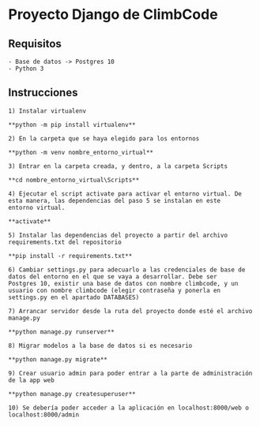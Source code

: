 # Proyecto Django de ClimbCode

## Requisitos

	- Base de datos -> Postgres 10
	- Python 3

## Instrucciones

	1) Instalar virtualenv
	
	**python -m pip install virtualenv**
	
	2) En la carpeta que se haya elegido para los entornos
	
	**python -m venv nombre_entorno_virtual**
	
	3) Entrar en la carpeta creada, y dentro, a la carpeta Scripts
	
	**cd nombre_entorno_virtual\Scripts**
	
	4) Ejecutar el script activate para activar el entorno virtual. De esta manera, las dependencias del paso 5 se instalan en este 	entorno virtual.
	
	**activate**
	
	5) Instalar las dependencias del proyecto a partir del archivo requirements.txt del repositorio
	
	**pip install -r requirements.txt**
	
	6) Cambiar settings.py para adecuarlo a las credenciales de base de datos del entorno en el que se vaya a desarrollar. Debe ser 	Postgres 10, existir una base de datos con nombre climbcode, y un usuario con nombre climbcode (elegir contraseña y ponerla en 	settings.py en el apartado DATABASES)	
	
	7) Arrancar servidor desde la ruta del proyecto donde esté el archivo manage.py
	
	**python manage.py runserver**
	
	8) Migrar modelos a la base de datos si es necesario
	
	**python manage.py migrate**
	
	9) Crear usuario admin para poder entrar a la parte de administración de la app web
	
	**python manage.py createsuperuser**
	
	10) Se debería poder acceder a la aplicación en localhost:8000/web o localhost:8000/admin